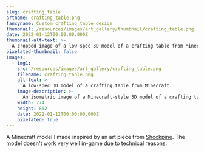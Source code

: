 ```yaml
---
slug: crafting_table
artname: crafting_table.png
fancyname: Custom crafting table design
thumbnail: /resources/images/art_gallery/thumbnail/crafting_table.png
date: 2022-01-12T00:00:00.000Z
thumbnail-alt-text: >-
  A cropped image of a low-spec 3D model of a crafting table from Minecraft.
pixelated-thumbnail: false
images:
  - img1:
    src: /resources/images/art_gallery/crafting_table.png
    filename: crafting_table.png
    alt-text: >-
      A low-spec 3D model of a crafting table from Minecraft.
    image-description: >-
      An isometric image of a Minecraft-style 3D model of a crafting table with a unique design. The table stands on four legs rather than being a solid cube. A cloth with a grid pattern is draped on top of the table, and a saw and hammer are hung on one side. In the other visible side, a cavity containing some open books can be seen.
    width: 774
    height: 862
    date: 2022-01-12T00:00:00.000Z
    pixelated: true
---
```

<p>
	A Minecraft model I made inspired by an art piece from <a href="https://shockpine.itch.io/" target="_blank">Shockpine</a>. The model doesn't work very well in-game due to technical reasons.
</p>
